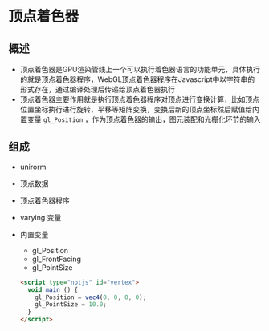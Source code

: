 # 顶点着色器

## 概述

+ 顶点着色器是GPU渲染管线上一个可以执行着色器语言的功能单元，具体执行的就是顶点着色器程序，WebGL顶点着色器程序在Javascript中以字符串的形式存在，通过编译处理后传递给顶点着色器执行
+ 顶点着色器主要作用就是执行顶点着色器程序对顶点进行变换计算，比如顶点位置坐标执行进行旋转、平移等矩阵变换，变换后新的顶点坐标然后赋值给内置变量 `gl_Position` ，作为顶点着色器的输出，图元装配和光栅化环节的输入

## 组成

+ unirorm
+ 顶点数据
+ 顶点着色器程序
+ varying 变量
+ 内置变量

  + gl_Position
  + gl_FrontFacing
  + gl_PointSize


  ```html
  <script type="notjs" id="vertex">
    void main () {
      gl_Position = vec4(0, 0, 0, 0);
      gl_PointSize = 10.0;
    }
  </script>
  ```
